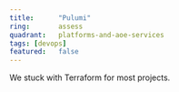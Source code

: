 ```yaml
---
title:      "Pulumi"
ring:       assess
quadrant:   platforms-and-aoe-services
tags: [devops]
featured:   false
---
```


We stuck with Terraform for most projects.
